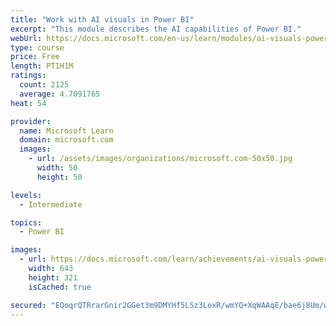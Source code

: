 ```yaml
---
title: "Work with AI visuals in Power BI"
excerpt: "This module describes the AI capabilities of Power BI."
webUrl: https://docs.microsoft.com/en-us/learn/modules/ai-visuals-power-bi/
type: course
price: Free
length: PT1H1M
ratings:
  count: 2125
  average: 4.7091765
heat: 54

provider:
  name: Microsoft Learn
  domain: microsoft.com
  images:
    - url: /assets/images/organizations/microsoft.com-50x50.jpg
      width: 50
      height: 50

levels:
  - Intermediate

topics:
  - Power BI

images:
  - url: https://docs.microsoft.com/learn/achievements/ai-visuals-power-bi-social.png
    width: 643
    height: 321
    isCached: true

secured: "EQoqrQTRrarGnir2GGet3m9DMYHf5LSz3LoxR/wmYQ+XqWAAqE/bae6j8Um/wMzGzEASGTDuy59atZVWh191YkPQnMpCcW20KLkTQJBN3M4C0dmpb/Iw80+aRvI0b6hKR99gl12uT7iZYxg8OYBHybGni+HlJSiPAtE2WyZUQavTltLFYEaJkvH3tGZBxtBbT3W/eKPsi5yfm5VnAdCZ9IWhLkcazUix7/MprcPe6FSbKrLri+bda3CUAuH6FlPIx5BiIz8GTo8w/OuRqqqP4R46+7xHTBMZWcI9QIMJf6t4f4p76i4TkG1OJCTq7oHD+UpDKpjK87BleKvyD6uvEqZiwuTwRzg2dYxc0QOHQqT294wnIIoSuKH+OsSfnTzOBoU9Ibh1F7MHKkdIWxPeykI9Wxbbs9/CsDeqJqD9pYM=;UBg2U72NfylXVIj4P5/HzQ=="
---
```


